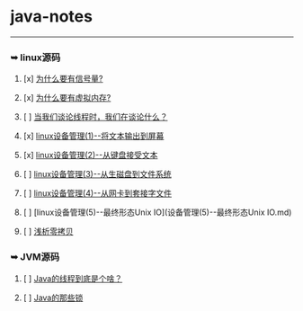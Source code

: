 java-notes
===================

- - - - 
### ➥ linux源码

1. [x] [为什么要有信号量?](为什么要有信号量.md)

1. [x] [为什么要有虚拟内存?](为什么要有虚拟内存.md)
   
1. [ ] [当我们谈论线程时，我们在谈论什么？](当我们谈论线程时，我们在谈论什么.md)

1. [x] [linux设备管理(1)--将文本输出到屏幕](设备管理(1)--将文本输出到屏幕.md)

1. [x] [linux设备管理(2)--从键盘接受文本](设备管理(2)--从键盘接受文本.md)

1. [ ] [linux设备管理(3)--从生磁盘到文件系统](设备管理(3)--从生磁盘到文件系统.md)

1. [ ] [linux设备管理(4)--从网卡到套接字文件](设备管理(4)--从网卡到套接字文件.md)

1. [ ] [linux设备管理(5)--最终形态Unix IO](设备管理(5)--最终形态Unix IO.md)

1. [ ] [浅析零拷贝](浅析零拷贝.md)

### ➥ JVM源码

1. [ ] [Java的线程到底是个啥？](多线程.md)

1. [ ] [Java的那些锁](Java与锁.md)